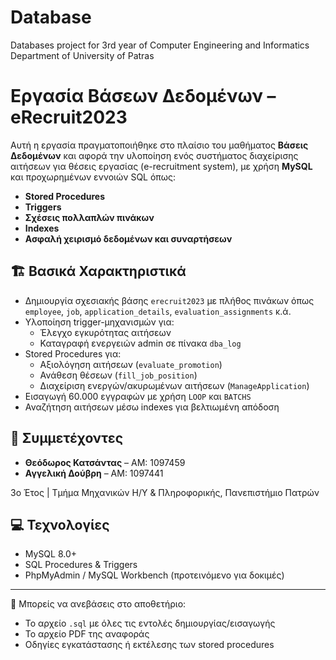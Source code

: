 # Database
Databases project for 3rd year of Computer Engineering and Informatics Department of University of Patras

# Εργασία Βάσεων Δεδομένων – eRecruit2023

Αυτή η εργασία πραγματοποιήθηκε στο πλαίσιο του μαθήματος **Βάσεις Δεδομένων** και αφορά την υλοποίηση ενός συστήματος διαχείρισης αιτήσεων για θέσεις εργασίας (e-recruitment system), με χρήση **MySQL** και προχωρημένων εννοιών SQL όπως:

- **Stored Procedures**
- **Triggers**
- **Σχέσεις πολλαπλών πινάκων**
- **Indexes**
- **Ασφαλή χειρισμό δεδομένων και συναρτήσεων**

## 🏗️ Βασικά Χαρακτηριστικά

- Δημιουργία σχεσιακής βάσης `erecruit2023` με πλήθος πινάκων όπως `employee`, `job`, `application_details`, `evaluation_assignments` κ.ά.
- Υλοποίηση trigger-μηχανισμών για:
  - Έλεγχο εγκυρότητας αιτήσεων
  - Καταγραφή ενεργειών admin σε πίνακα `dba_log`
- Stored Procedures για:
  - Αξιολόγηση αιτήσεων (`evaluate_promotion`)
  - Ανάθεση θέσεων (`fill_job_position`)
  - Διαχείριση ενεργών/ακυρωμένων αιτήσεων (`ManageApplication`)
- Εισαγωγή 60.000 εγγραφών με χρήση `LOOP` και `BATCHS`
- Αναζήτηση αιτήσεων μέσω indexes για βελτιωμένη απόδοση

## 👥 Συμμετέχοντες

- **Θεόδωρος Κατσάντας** – ΑΜ: 1097459  
- **Αγγελική Δούβρη** – ΑΜ: 1097441  

3ο Έτος | Τμήμα Μηχανικών Η/Υ & Πληροφορικής, Πανεπιστήμιο Πατρών

## 💻 Τεχνολογίες

- MySQL 8.0+
- SQL Procedures & Triggers
- PhpMyAdmin / MySQL Workbench (προτεινόμενο για δοκιμές)

---

📁 Μπορείς να ανεβάσεις στο αποθετήριο:
- Το αρχείο `.sql` με όλες τις εντολές δημιουργίας/εισαγωγής
- Το αρχείο PDF της αναφοράς
- Οδηγίες εγκατάστασης ή εκτέλεσης των stored procedures

